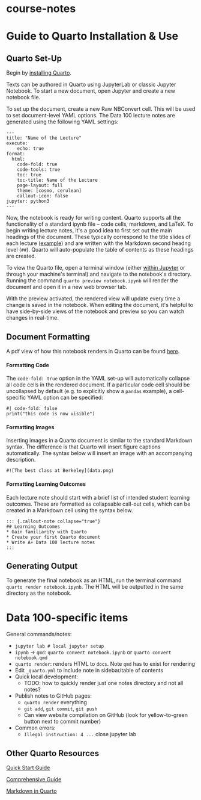 # course-notes

# Guide to Quarto Installation & Use
## Quarto Set-Up

Begin by [installing Quarto](https://quarto.org/docs/get-started/).

Texts can be authored in Quarto using JupyterLab or classic Jupyter Notebook. To start a new document, open Jupyter and create a new notebook file. 

To set up the document, create a new Raw NBConvert cell. This will be used to set document-level YAML options. The Data 100 lecture notes are generated using the following YAML settings:

```
---
title: "Name of the Lecture"
execute:
    echo: true
format:
  html:
    code-fold: true
    code-tools: true
    toc: true
    toc-title: Name of the Lecture
    page-layout: full
    theme: [cosmo, cerulean]
    callout-icon: false
jupyter: python3
---
```

Now, the notebook is ready for writing content. Quarto supports all the functionality of a standard ipynb file – code cells, markdown, and LaTeX. To begin writing lecture notes, it's a good idea to first set out the main headings of the document. These typically correspond to the title slides of each lecture ([example](https://docs.google.com/presentation/d/1FZJhOS8S1lCqZCRxbyys9rCZT0QxdY4hcmvZDskEHFI/edit#slide=id.g1150ea2fb2b_0_220)) and are written with the Markdown second headng level (`##`). Quarto will auto-populate the table of contents as these headings are created.

To view the Quarto file, open a terminal window (either [within Jupyter](https://docs.google.com/presentation/d/1FZJhOS8S1lCqZCRxbyys9rCZT0QxdY4hcmvZDskEHFI/edit#slide=id.g1150ea2fb2b_0_220) or through your machine's terminal) and navigate to the notebook's directory. Running the command `quarto preview notebook.ipynb` will render the document and open it in a new web browser tab.

With the preview activated, the rendered view will update every time a change is saved in the notebook. When editing the document, it's helpful to have side-by-side views of the notebook and preview so you can watch changes in real-time.

## Document Formatting

A pdf view of how this notebook renders in Quarto can be found [here](https://drive.google.com/file/d/17ga5wvfcmvAzQ1rbnCP4kEf5bckST3--/view?usp=sharing).

#### Formatting Code

The `code-fold: true` option in the YAML set-up will automatically collapse all code cells in the rendered document. If a particular code cell should be uncollapsed by default (e.g. to explicitly show a `pandas` example), a cell-specific YAML option can be specified:

```
#| code-fold: false
print("this code is now visible")
```

#### Formatting Images

Inserting images in a Quarto document is similar to the standard Markdown syntax. The difference is that Quarto will insert figure captions automatically. The syntax below will insert an image with an accompanying description.

```
#![The best class at Berkeley](data.png)
```

#### Formatting Learning Outcomes

Each lecture note should start with a brief list of intended student learning outcomes. These are formatted as collapsable call-out cells, which can be created in a Markdown cell using the syntax below.

```
::: {.callout-note collapse="true"}
## Learning Outcomes
* Gain familiarity with Quarto
* Create your first Quarto document
* Write A+ Data 100 lecture notes
:::
```

## Generating Output
To generate the final notebook as an HTML, run the terminal command `quarto render notebook.ipynb`. The HTML will be outputted in the same directory as the notebook.

# Data 100-specific items

General commands/notes:
  * `jupyter lab # local jupyter setup`
  * `ipynb` -> `qmd`: `quarto convert notebook.ipynb` or `quarto convert notebook.qmd`
  * `quarto render`: renders HTML to `docs`. Note `qmd` has to exist for rendering
  * Edit `_quarto.yml` to include note in sidebar/table of contents
* Quick local development:
  * TODO: how to quickly render just one notes directory and not all notes?
* Publish notes to GitHub pages:
  * `quarto render` everything
  * `git add`, `git commit`, `git push`
  * Can view website compilation on GitHub (look for yellow-to-green button next to commit number)
* Common errors:
  * `Illegal instruction: 4 ...` close jupyter lab

## Other Quarto Resources

[Quick Start Guide](https://quarto.org/docs/get-started/)

[Comprehensive Guide](https://quarto.org/docs/guide/)

[Markdown in Quarto](https://quarto.org/docs/authoring/markdown-basics.html)

